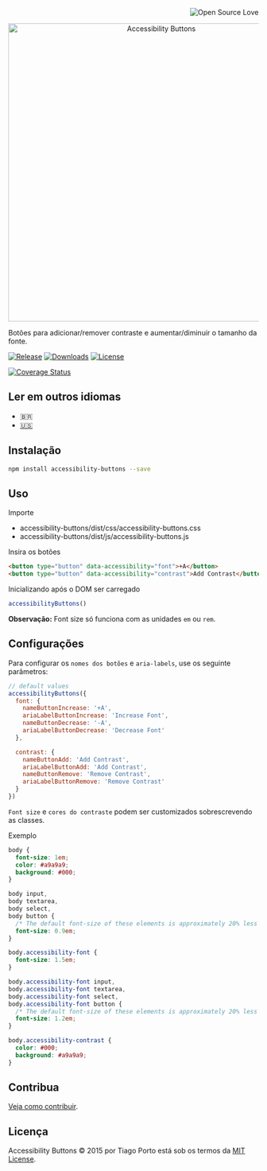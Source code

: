 <p align="right"><img src="https://raw.githubusercontent.com/ellerbrock/open-source-badges/refs/heads/master/badges/open-source-v3/open-source.svg" alt="Open Source Love"></p>

<p align="center"><img src="./public/img//logos/accessibility-buttons-logo.svg" alt="Accessibility Buttons" width="600" /></p>

Botões para adicionar/remover contraste e aumentar/diminuir o tamanho da fonte.

[![Release](https://img.shields.io/npm/v/accessibility-buttons.svg?style=flat-square&label=release)](https://github.com/tiagoporto/accessibility-buttons/releases)
[![Downloads](https://img.shields.io/npm/d18m/accessibility-buttons.svg?style=flat-square)](https://www.npmjs.com/package/accessibility-buttons)
[![License](https://img.shields.io/github/license/tiagoporto/accessibility-buttons.svg?style=flat-square)](https://raw.githubusercontent.com/tiagoporto/accessibility-buttons/master/LICENSE)

<!-- [![Build Status](https://img.shields.io/travis/tiagoporto/accessibility-buttons/master.svg?style=flat-square&logo=travis&label=test)](https://travis-ci.org/tiagoporto/accessibility-buttons) -->

[![Coverage Status](https://img.shields.io/coverallsCoverage/github/tiagoporto/accessibility-buttons.svg?style=flat-square)](https://coveralls.io/github/tiagoporto/accessibility-buttons)

## Ler em outros idiomas

- 🇧🇷
- [🇺🇸](./README.md)

## Instalação

```bash
npm install accessibility-buttons --save
```

## Uso

Importe

- accessibility-buttons/dist/css/accessibility-buttons.css
- accessibility-buttons/dist/js/accessibility-buttons.js

Insira os botões

```html
<button type="button" data-accessibility="font">+A</button>
<button type="button" data-accessibility="contrast">Add Contrast</button>
```

Inicializando após o DOM ser carregado

```js
accessibilityButtons()
```

**Observação:** Font size só funciona com as unidades `em` ou `rem`.

## Configurações

Para configurar os `nomes dos botões` e `aria-labels`, use os seguinte parâmetros:

```js
// default values
accessibilityButtons({
  font: {
    nameButtonIncrease: '+A',
    ariaLabelButtonIncrease: 'Increase Font',
    nameButtonDecrease: '-A',
    ariaLabelButtonDecrease: 'Decrease Font'
  },

  contrast: {
    nameButtonAdd: 'Add Contrast',
    ariaLabelButtonAdd: 'Add Contrast',
    nameButtonRemove: 'Remove Contrast',
    ariaLabelButtonRemove: 'Remove Contrast'
  }
})
```

`Font size` e `cores do contraste` podem ser customizados sobrescrevendo as classes.

Exemplo

```css
body {
  font-size: 1em;
  color: #a9a9a9;
  background: #000;
}

body input,
body textarea,
body select,
body button {
  /* The default font-size of these elements is approximately 20% less than the body */
  font-size: 0.9em;
}

body.accessibility-font {
  font-size: 1.5em;
}

body.accessibility-font input,
body.accessibility-font textarea,
body.accessibility-font select,
body.accessibility-font button {
  /* The default font-size of these elements is approximately 20% less than the body */
  font-size: 1.2em;
}

body.accessibility-contrast {
  color: #000;
  background: #a9a9a9;
}
```

## Contribua

[Veja como contribuir](https://github.com/tiagoporto/.github/blob/main/CONTRIBUTING.md).

## Licença

Accessibility Buttons © 2015 por Tiago Porto está sob os termos da [MIT License](LICENSE).
